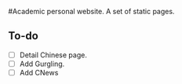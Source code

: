 #Academic personal website.
A set of static pages.

## To-do
- [ ] Detail Chinese page.
- [ ] Add Gurgling.
- [ ] Add CNews